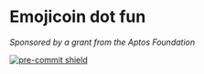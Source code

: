 # Emojicoin dot fun

<!-- markdownlint-disable MD036 -->

*Sponsored by a grant from the Aptos Foundation*

<!-- markdownlint-enable MD036 -->

[![pre-commit shield]][pre-commit repo]

[pre-commit repo]: https://github.com/pre-commit/pre-commit
[pre-commit shield]: https://img.shields.io/badge/pre--commit-enabled-brightgreen?logo=pre-commit
